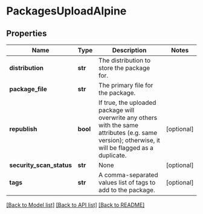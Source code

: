 # PackagesUploadAlpine

## Properties
Name | Type | Description | Notes
------------ | ------------- | ------------- | -------------
**distribution** | **str** | The distribution to store the package for. | 
**package_file** | **str** | The primary file for the package. | 
**republish** | **bool** | If true, the uploaded package will overwrite any others with the same attributes (e.g. same version); otherwise, it will be flagged as a duplicate. | [optional] 
**security_scan_status** | **str** | None | [optional] 
**tags** | **str** | A comma-separated values list of tags to add to the package. | [optional] 

[[Back to Model list]](../README.md#documentation-for-models) [[Back to API list]](../README.md#documentation-for-api-endpoints) [[Back to README]](../README.md)


